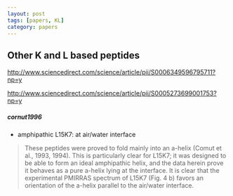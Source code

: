 ```yaml
---
layout: post
tags: [papers, KL]
category: papers
---
```


## Other K and L based peptides

http://www.sciencedirect.com/science/article/pii/S0006349596795711?np=y

http://www.sciencedirect.com/science/article/pii/S0005273699001753?np=y

##### cornut1996
- amphipathic L15K7: at air/water interface
>These peptides were proved to fold mainly into an a-helix (Comut et al., 1993, 1994).
>This is particularly clear for L15K7; it was designed to be able to form an ideal amphipathic helix, and the data herein prove it behaves as a pure a-helix lying at the interface.
>It is clear that the experimental PMIRRAS spectrum of L15K7 (Fig. 4 b) favors an orientation of the a-helix parallel to the air/water interface.
